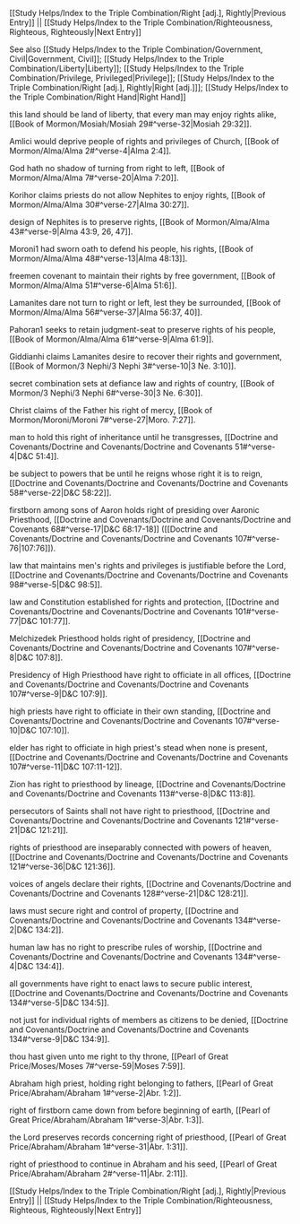 [[Study Helps/Index to the Triple Combination/Right [adj.], Rightly|Previous Entry]]  ||  [[Study Helps/Index to the Triple Combination/Righteousness, Righteous, Righteously|Next Entry]]

 See also [[Study Helps/Index to the Triple Combination/Government, Civil|Government, Civil]]; [[Study Helps/Index to the Triple Combination/Liberty|Liberty]]; [[Study Helps/Index to the Triple Combination/Privilege, Privileged|Privilege]]; [[Study Helps/Index to the Triple Combination/Right [adj.], Rightly|Right [adj.]]]; [[Study Helps/Index to the Triple Combination/Right Hand|Right Hand]]

 this land should be land of liberty, that every man may enjoy rights alike, [[Book of Mormon/Mosiah/Mosiah 29#^verse-32|Mosiah 29:32]].

 Amlici would deprive people of rights and privileges of Church, [[Book of Mormon/Alma/Alma 2#^verse-4|Alma 2:4]].

 God hath no shadow of turning from right to left, [[Book of Mormon/Alma/Alma 7#^verse-20|Alma 7:20]].

 Korihor claims priests do not allow Nephites to enjoy rights, [[Book of Mormon/Alma/Alma 30#^verse-27|Alma 30:27]].

 design of Nephites is to preserve rights, [[Book of Mormon/Alma/Alma 43#^verse-9|Alma 43:9, 26, 47]].

 Moroni1 had sworn oath to defend his people, his rights, [[Book of Mormon/Alma/Alma 48#^verse-13|Alma 48:13]].

 freemen covenant to maintain their rights by free government, [[Book of Mormon/Alma/Alma 51#^verse-6|Alma 51:6]].

 Lamanites dare not turn to right or left, lest they be surrounded, [[Book of Mormon/Alma/Alma 56#^verse-37|Alma 56:37, 40]].

 Pahoran1 seeks to retain judgment-seat to preserve rights of his people, [[Book of Mormon/Alma/Alma 61#^verse-9|Alma 61:9]].

 Giddianhi claims Lamanites desire to recover their rights and government, [[Book of Mormon/3 Nephi/3 Nephi 3#^verse-10|3 Ne. 3:10]].

 secret combination sets at defiance law and rights of country, [[Book of Mormon/3 Nephi/3 Nephi 6#^verse-30|3 Ne. 6:30]].

 Christ claims of the Father his right of mercy, [[Book of Mormon/Moroni/Moroni 7#^verse-27|Moro. 7:27]].

 man to hold this right of inheritance until he transgresses, [[Doctrine and Covenants/Doctrine and Covenants/Doctrine and Covenants 51#^verse-4|D&C 51:4]].

 be subject to powers that be until he reigns whose right it is to reign, [[Doctrine and Covenants/Doctrine and Covenants/Doctrine and Covenants 58#^verse-22|D&C 58:22]].

 firstborn among sons of Aaron holds right of presiding over Aaronic Priesthood, [[Doctrine and Covenants/Doctrine and Covenants/Doctrine and Covenants 68#^verse-17|D&C 68:17-18]] ([[Doctrine and Covenants/Doctrine and Covenants/Doctrine and Covenants 107#^verse-76|107:76]]).

 law that maintains men's rights and privileges is justifiable before the Lord, [[Doctrine and Covenants/Doctrine and Covenants/Doctrine and Covenants 98#^verse-5|D&C 98:5]].

 law and Constitution established for rights and protection, [[Doctrine and Covenants/Doctrine and Covenants/Doctrine and Covenants 101#^verse-77|D&C 101:77]].

 Melchizedek Priesthood holds right of presidency, [[Doctrine and Covenants/Doctrine and Covenants/Doctrine and Covenants 107#^verse-8|D&C 107:8]].

 Presidency of High Priesthood have right to officiate in all offices, [[Doctrine and Covenants/Doctrine and Covenants/Doctrine and Covenants 107#^verse-9|D&C 107:9]].

 high priests have right to officiate in their own standing, [[Doctrine and Covenants/Doctrine and Covenants/Doctrine and Covenants 107#^verse-10|D&C 107:10]].

 elder has right to officiate in high priest's stead when none is present, [[Doctrine and Covenants/Doctrine and Covenants/Doctrine and Covenants 107#^verse-11|D&C 107:11-12]].

 Zion has right to priesthood by lineage, [[Doctrine and Covenants/Doctrine and Covenants/Doctrine and Covenants 113#^verse-8|D&C 113:8]].

 persecutors of Saints shall not have right to priesthood, [[Doctrine and Covenants/Doctrine and Covenants/Doctrine and Covenants 121#^verse-21|D&C 121:21]].

 rights of priesthood are inseparably connected with powers of heaven, [[Doctrine and Covenants/Doctrine and Covenants/Doctrine and Covenants 121#^verse-36|D&C 121:36]].

 voices of angels declare their rights, [[Doctrine and Covenants/Doctrine and Covenants/Doctrine and Covenants 128#^verse-21|D&C 128:21]].

 laws must secure right and control of property, [[Doctrine and Covenants/Doctrine and Covenants/Doctrine and Covenants 134#^verse-2|D&C 134:2]].

 human law has no right to prescribe rules of worship, [[Doctrine and Covenants/Doctrine and Covenants/Doctrine and Covenants 134#^verse-4|D&C 134:4]].

 all governments have right to enact laws to secure public interest, [[Doctrine and Covenants/Doctrine and Covenants/Doctrine and Covenants 134#^verse-5|D&C 134:5]].

 not just for individual rights of members as citizens to be denied, [[Doctrine and Covenants/Doctrine and Covenants/Doctrine and Covenants 134#^verse-9|D&C 134:9]].

 thou hast given unto me right to thy throne, [[Pearl of Great Price/Moses/Moses 7#^verse-59|Moses 7:59]].

 Abraham high priest, holding right belonging to fathers, [[Pearl of Great Price/Abraham/Abraham 1#^verse-2|Abr. 1:2]].

 right of firstborn came down from before beginning of earth, [[Pearl of Great Price/Abraham/Abraham 1#^verse-3|Abr. 1:3]].

 the Lord preserves records concerning right of priesthood, [[Pearl of Great Price/Abraham/Abraham 1#^verse-31|Abr. 1:31]].

 right of priesthood to continue in Abraham and his seed, [[Pearl of Great Price/Abraham/Abraham 2#^verse-11|Abr. 2:11]].

[[Study Helps/Index to the Triple Combination/Right [adj.], Rightly|Previous Entry]]  ||  [[Study Helps/Index to the Triple Combination/Righteousness, Righteous, Righteously|Next Entry]]